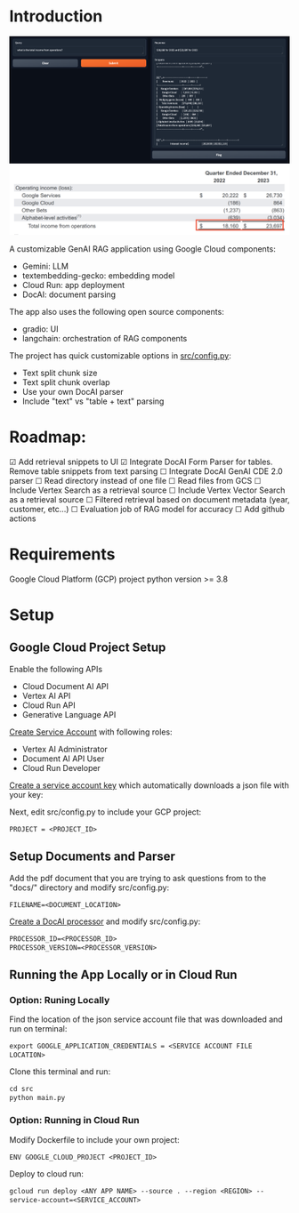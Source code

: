 # Introduction

![alt text](images/image1.png "APP UI")
![alt text](images/image2.png "Sample table from document")

A customizable GenAI RAG application using Google Cloud components:
- Gemini: LLM
- textembedding-gecko: embedding model
- Cloud Run: app deployment
- DocAI: document parsing  

The app also uses the following open source components:
- gradio: UI 
- langchain: orchestration of RAG components

The project has quick customizable options in [src/config.py](https://github.com/felipecastrillon/GenAIRagApp/blob/main/src/config.py):
- Text split chunk size
- Text split chunk overlap
- Use your own DocAI parser
- Include "text" vs "table + text" parsing 

# Roadmap:
&#9745;  Add retrieval snippets to UI 
&#9745; Integrate DocAI Form Parser for tables. Remove table snippets from text parsing 
&#9744; Integrate DocAI GenAI CDE 2.0 parser
&#9744; Read directory instead of one file
&#9744; Read files from GCS 
&#9744; Include Vertex Search as a retrieval source
&#9744; Include Vertex Vector Search as a retrieval source
&#9744; Filtered retrieval based on document metadata (year, customer, etc...)
&#9744; Evaluation job of RAG model for accuracy
&#9744; Add github actions

# Requirements
Google Cloud Platform (GCP) project
python version  >= 3.8

# Setup

## Google Cloud Project Setup

Enable the following APIs
- Cloud Document AI API
- Vertex AI API
- Cloud Run API
- Generative Language API

[Create Service Account](https://cloud.google.com/iam/docs/service-accounts-create) with following roles: 
- Vertex AI Administrator
- Document AI API User
- Cloud Run Developer

[Create a service account key](https://cloud.google.com/iam/docs/keys-create-delete#creating) which automatically downloads a json file with your key:

Next, edit src/config.py to include your GCP project:
```
PROJECT = <PROJECT_ID> 
```

## Setup Documents and Parser

Add the pdf document that you are trying to ask questions from to the "docs/" directory and modify src/config.py:
```
FILENAME=<DOCUMENT_LOCATION>
``` 

[Create a DocAI processor](https://cloud.google.com/document-ai/docs/create-processor) and modify src/config.py:

```
PROCESSOR_ID=<PROCESSOR_ID>
PROCESSOR_VERSION=<PROCESSOR_VERSION>
```

## Running the App Locally or in Cloud Run

### Option: Runing Locally

Find the location of the json service account file that was downloaded and run on terminal:
```
export GOOGLE_APPLICATION_CREDENTIALS = <SERVICE ACCOUNT FILE LOCATION>
```

Clone this terminal and run:
```
cd src
python main.py
```

### Option: Running in Cloud Run

Modify Dockerfile to include your own project:
```
ENV GOOGLE_CLOUD_PROJECT <PROJECT_ID> 
```

Deploy to cloud run:
```
gcloud run deploy <ANY APP NAME> --source . --region <REGION> --service-account=<SERVICE_ACCOUNT>
```



